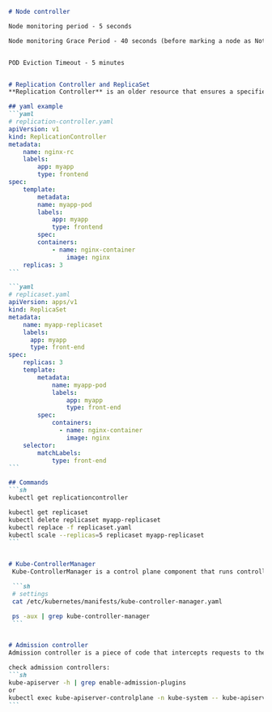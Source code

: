 ````markdown
# Node controller

Node monitoring period - 5 seconds

Node monitoring Grace Period - 40 seconds (before marking a node as NotReady)


POD Eviction Timeout - 5 minutes


# Replication Controller and ReplicaSet
**Replication Controller** is an older resource that ensures a specified number of pod replicas are running. **ReplicaSet** is a newer version that provides the same functionality but with additional features like support for set-based label selectors.

## yaml example
```yaml
# replication-controller.yaml
apiVersion: v1
kind: ReplicationController
metadata:
    name: nginx-rc
    labels:
        app: myapp
        type: frontend
spec:
    template:
        metadata:
        name: myapp-pod
        labels:
            app: myapp
            type: frontend
        spec:
        containers:
            - name: nginx-container
                image: nginx
    replicas: 3
```

```yaml
# replicaset.yaml
apiVersion: apps/v1
kind: ReplicaSet
metadata:
    name: myapp-replicaset
    labels:
      app: myapp
      type: front-end
spec:
    replicas: 3
    template:
        metadata:
            name: myapp-pod
            labels:
                app: myapp
                type: front-end
        spec:
            containers:
              - name: nginx-container
                image: nginx
    selector:
        matchLabels:
            type: front-end
```

## Commands
```sh
kubectl get replicationcontroller

kubectl get replicaset
kubectl delete replicaset myapp-replicaset
kubectl replace -f replicaset.yaml
kubectl scale --replicas=5 replicaset myapp-replicaset
```


# Kube-ControllerManager
 Kube-ControllerManager is a control plane component that runs controller processes. Each controller is a separate process that watches the state of the cluster and makes or requests changes where needed.

 ```sh
 # settings 
 cat /etc/kubernetes/manifests/kube-controller-manager.yaml

 ps -aux | grep kube-controller-manager
 ```


# Admission controller
Admission controller is a piece of code that intercepts requests to the Kubernetes API server before they are persisted in etcd. It can modify or reject requests based on certain criteria.

check admission controllers:
```sh
kube-apiserver -h | grep enable-admission-plugins
or 
kubectl exec kube-apiserver-controlplane -n kube-system -- kube-apiserver -h | grep
```
    
````
